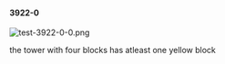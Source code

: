 #### 3922-0
![test-3922-0-0.png](https://github.com/lil-lab/nlvr/raw/master/nlvr/test/images/2/test-3922-0-0.png "test-3922-0-0.png")

the tower with four blocks has atleast one yellow block